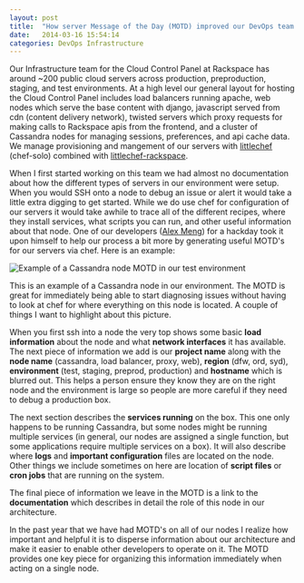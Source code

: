 ```yaml
---
layout: post
title:  "How server Message of the Day (MOTD) improved our DevOps team."
date:   2014-03-16 15:54:14
categories: DevOps Infrastructure
---
```


Our Infrastructure team for the Cloud Control Panel at Rackspace has around ~200 public cloud servers across production, preproduction, staging, and test environments. At a high level our general layout for hosting the Cloud Control Panel includes load balancers running apache, web nodes which serve the base content with django, javascript served from cdn (content delivery network), twisted servers which proxy requests for making calls to Rackspace apis from the frontend, and a cluster of Cassandra nodes for managing sessions, preferences, and api cache data. We manage provisioning and mangement of our servers with [littlechef][littlechef] (chef-solo) combined with [littlechef-rackspace][littlechef-rackspace].

When I first started working on this team we had almost no documentation about how the different types of servers in our environment were setup. When you would SSH onto a node to debug an issue or alert it would take a little extra digging to get started. While we do use chef for configuration of our servers it would take awhile to trace all of the different recipes, where they install services, what scripts you can run, and other useful information about that node. One of our developers ([Alex Meng][alexmeng]) for a hackday took it upon himself to help our process a bit more by generating useful MOTD's for our servers via chef. Here is an example:

<img src="http://b7cc86bc05773bcecd41-4057535a55b255b6cbfb486a61b5692d.r49.cf1.rackcdn.com/reach_cass_motd.png" alt="Example of a Cassandra node MOTD in our test environment">

This is an example of a Cassandra node in our environment. The MOTD is great for immediately being able to start diagnosing issues without having to look at chef for where everything on this node is located. A couple of things I want to highlight about this picture.

When you first ssh into a node the very top shows some basic **load information** about the node and what **network interfaces** it has available. The next piece of information we add is our **project name** along with the **node name** (cassandra, load balancer, proxy, web), **region** (dfw, ord, syd), **environment** (test, staging, preprod, production) and **hostname** which is blurred out. This helps a person ensure they know they are on the right node and the environment is large so people are more careful if they need to debug a production box.

The next section describes the **services running** on the box. This one only happens to be running Cassandra, but some nodes might be running multiple services (in general, our nodes are assigned a single function, but some applications require multiple services on a box). It will also describe where **logs** and **important configuration** files are located on the node. Other things we include sometimes on here are location of **script files** or **cron jobs** that are running on the system.

The final piece of information we leave in the MOTD is a link to the **documentation** which describes in detail the role of this node in our architecture.

In the past year that we have had MOTD's on all of our nodes I realize how important and helpful it is to disperse information about our architecture and make it easier to enable other developers to operate on it. The MOTD provides one key piece for organizing this information immediately when acting on a single node.

[littlechef]: https://github.com/tobami/littlechef
[littlechef-rackspace]: https://github.com/tildedave/littlechef-rackspace
[alexmeng]: https://github.com/AMeng
